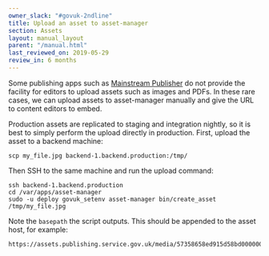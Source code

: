 ```yaml
---
owner_slack: "#govuk-2ndline"
title: Upload an asset to asset-manager
section: Assets
layout: manual_layout
parent: "/manual.html"
last_reviewed_on: 2019-05-29
review_in: 6 months
---
```


Some publishing apps such as [Mainstream Publisher](/apps/publisher.html) do not provide the facility for editors to upload
assets such as images and PDFs. In these rare cases, we can upload assets to asset-manager manually
and give the URL to content editors to embed.

Production assets are replicated to staging and integration nightly, so it is best to simply perform
the upload directly in production. First, upload the asset to a backend machine:

```
scp my_file.jpg backend-1.backend.production:/tmp/
```

Then SSH to the same machine and run the upload command:

```
ssh backend-1.backend.production
cd /var/apps/asset-manager
sudo -u deploy govuk_setenv asset-manager bin/create_asset /tmp/my_file.jpg
```

Note the `basepath` the script outputs. This should be appended to the asset host, for example:

```
https://assets.publishing.service.gov.uk/media/57358658ed915d58bd000000/my_file.jpg
```
